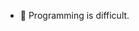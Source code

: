 - 👀 Programming is difficult.

<!---
halninethousand/halninethousand is a ✨ special ✨ repository because its `README.md` (this file) appears on your GitHub profile.
You can click the Preview link to take a look at your changes.
--->
